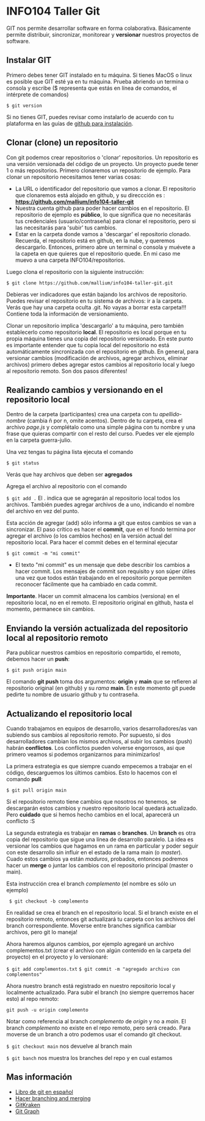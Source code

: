 # INFO104 Taller Git

GIT nos permite desarrollar software en forma colaborativa. Básicamente permite distribuir, sincronizar, monitorear y **versionar** nuestros proyectos de software.

## Instalar GIT

Primero debes tener GIT instalado en tu máquina. Si tienes MacOS o linux es posible que GIT esté ya en tu máquina. Prueba abriendo un termina o consola y escribe ($ representa que estás en línea de comandos, el intérprete de comandos)

`$ git version`

Si no tienes GIT, puedes revisar como instalarlo de acuerdo con tu plataforma en las guías de [github para instalación](https://github.com/git-guides/install-git).

## Clonar (clone) un repositorio

Con git podemos crear repositorios o 'clonar' repositorios. Un repositorio es una versión versionada del código de un proyecto. Un proyecto puede tener 1 o más repositorios. Primero clonaremos un repositorio de ejemplo. Para clonar un repositorio necesitamos tener varias cosas:

- La URL o identificador del repositorio que vamos a clonar. El repositorio que clonaremos está alojado en github, y su direccción es : **https://github.com/mallium/info104-taller-git**
- Nuestra cuenta github para poder hacer cambios en el repositorio. El repositorio de ejemplo es **público**, lo que significa que no necesitarás tus credenciales (usuario/contraseña) para clonar el repositorio, pero si las necesitarás para 'subir' tus cambios.
- Estar en la carpeta donde vamos a 'descargar' el repositorio clonado. Recuerda, el repositorio está en github, en la nube, y queremos descargarlo. Entonces, primero abre un terminal o consola y muévete a la capeta en que quieres que el repositorio quede. En mi caso me muevo a una carpeta INFO104/repositorios.

Luego clona el repositorio con la siguiente instrucción:

`$ git clone https://github.com/mallium/info104-taller-git.git`

Debieras ver indicadores que están bajando los archivos de repositorio.
Puedes revisar el repositorio en tu sistema de archivos: ir a la carpeta. Verás que hay una carpeta oculta .git. No vayas a borrar esta carpeta!!! Contiene toda la información de versionamiento.

Clonar un repositorio implica 'descargarlo' a tu máquina, pero también establecerlo como repositorio **local**. El repositorio es local porque en tu propia máquina tienes una copia del repositorio versionado. En este punto es importante entender que tu copia local del repositorio no está automáticamente sincronizada con el repositorio en github. En general, para versionar cambios (modificación de archivos, agregar archivos, eliminar archivos) primero debes agregar estos cambios al repositorio local y luego al repositorio remoto. Son dos pasos diferentes!

## Realizando cambios y versionando en el repositorio local

Dentro de la carpeta (participantes) crea una carpeta con tu _apellido-nombre_ (cambia ñ por n, omite acentos). Dentro de tu carpeta, crea el archivo _page.js_ y complétalo como una simple página con tu nombre y una frase que quieras compartir con el resto del curso. Puedes ver ele ejemplo en la carpeta guerra-julio.

Una vez tengas tu página lista ejecuta el comando

`$ git status`

Verás que hay archivos que deben ser **agregados**

Agrega el archivo al repositorio con el comando

`$ git add .`
El . indica que se agregarán al repositorio local todos los archivos. También puedes agregar archivos de a uno, indicando el nombre del archivo en vez del punto.

Esta acción de agregar (add) sólo informa a git que estos cambios se van a sincronizar. El paso crítico es hacer el **commit**, que en el fondo termina por agregar el archivo (o los cambios hechos) en la versión actual del repositorio local. Para hacer el commit debes en el terminal ejecutar

`$ git commit -m "mi commit"`

- El texto "mi commit" es un mensaje que debe describir los cambios a hacer commit. Los mensajes de commit son requisito y son súper útiles una vez que todos están trabajando en el repositorio porque permiten reconocer fácilmente que ha cambiado en cada commit.

**Importante**. Hacer un commit almacena los cambios (versiona) en el repositorio local, no en el remoto. El repositorio original en github, hasta el momento, permanece sin cambios.

## Enviando la versión actualizada del repositorio local al repositorio remoto

Para publicar nuestros cambios en repositorio compartido, el remoto, debemos hacer un **push**:

`$ git push origin main`

El comando **git push** toma dos argumentos: **origin** y **main** que se refieren al repositorio original (en github) y su _rama_ **main**.
En este momento git puede pedirte tu nombre de usuario github y tu contraseña.

## Actualizando el repositorio local

Cuando trabajamos en equipos de desarrollo, varios desarrolladores/as van subiendo sus cambios al repositorio remoto. Por supuesto, si dos desarrolladores cambian los mismos archivos, al subir los cambios (push) habrán **conflictos**. Los conflictos pueden volverse engorrosos, asi que primero veamos si podemos organizarnos para minimizarlos!

La primera estrategia es que siempre cuando empecemos a trabajar en el código, descarguemos los últimos cambios. Esto lo hacemos con el comando **pull**:

`$ git pull origin main`

Si el repositorio remoto tiene cambios que nosotros no tenemos, se descargarán estos cambios y nuestro repositorio local quedará actualizado. Pero **cuidado** que si hemos hecho cambios en el local, aparecerá un conflicto :S

La segunda estrategia es trabajar en **ramas** o **branches**. Un **branch** es otra copia del repositorio que sigue una línea de desarrollo paralelo. La idea es versionar los cambios que hagamos en un rama en particular y poder seguir con este desarrollo sin influir en el estado de la rama main (o _master_). Cuado estos cambios ya están _maduros_, probados, entonces podremos hacer un **merge** o juntar los cambios con el repositorio principal (master o main).

Esta instrucción crea el branch _complemento_ (el nombre es sólo un ejemplo)

` $ git checkout -b complemento`

En realidad se crea el branch en el repositorio local. Si el branch existe en el repositorio remoto, entonces git actualizará tu carpeta con los archivos del branch correspondiente. Moverse entre branches significa cambiar archivos, pero git lo maneja!

Ahora haremos algunos cambios, por ejemplo agregaré un archivo complementos.txt (crear el archivo con algún contenido en la carpeta del proyecto) en el proyecto y lo versionaré:

`$ git add complementos.txt`
`$ git commit -m "agregado archivo con complementos"`

Ahora nuestro branch está registrado en nuestro repositorio local y localmente actualizado. Para subir el branch (no siempre querremos hacer esto) al repo remoto:

`git push -u origin complemento`

Notar como referencia al branch _complemento_ de _origin_ y no a _main_. El branch _complemento_ no existe en el repo remoto, pero será creado. Para moverse de un branch a otro podemos usar el comando git checkout.

`$ git checkout main` nos devuelve al branch main

`$ git banch` nos muestra los branches del repo y en cual estamos

## Mas información

- [Libro de git en español](https://git-scm.com/book/es/v2)
- [Hacer branching and merging](https://git-scm.com/book/en/v2/Git-Branching-Basic-Branching-and-Merging)
- [GitKraken](https://www.gitkraken.com/)
- [Git Graph](https://marketplace.visualstudio.com/items?itemName=mhutchie.git-graph)
